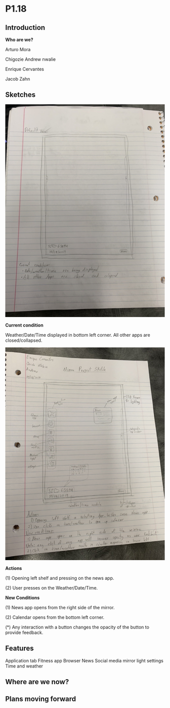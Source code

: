 # P1.18

## Introduction

__Who are we?__

Arturo Mora

Chigozie Andrew nwalie

Enrique Cervantes

Jacob Zahn

## Sketches

![first sketch](https://github.com/Jmzahn/P1.18/blob/master/sketches/IMG4132770534045897577.jpg?raw=true)

__Current condition__

Weather/Date/Time displayed in bottom left corner. All other apps are closed/collapsed.

![second sketch](https://github.com/Jmzahn/P1.18/blob/master/sketches/IMG246699200809384616.jpg?raw=true)

__Actions__

(1)   Opening left shelf and pressing on the news app.

(2)   User presses on the Weather/Date/Time.

__New Conditions__

(1)   News app opens from the right side of the mirror.

(2)   Calendar opens from the bottom left corner.

(\*)  Any interaction with a button changes the opacity of the button to provide feedback.

## Features
Application tab
Fitness app
Browser
News
Social media
mirror light
settings
Time and weather

## Where are we now?

## Plans moving forward
